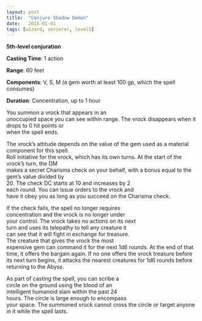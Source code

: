 ```yaml
---
layout: post
title:  "Conjure Shadow Demon"
date:   2015-01-01
tags: [wizard, sorcerer, level5]
---
```


**5th-level conjuration**

**Casting Time**: 1 action

**Range**: 60 feet

**Components**: V, S, M		(a	gem	worth	at	least	100	gp,
                        which	the	spell	consumes)

**Duration**: Concentration,	up	to	1	hour

You	summon	a	vrock	that	appears	in	an	
unoccupied	space	you	can	see	within	range.	The	
vrock	disappears	when	it	drops	to	0	hit	points	or	
when	the	spell	ends.

The	vrock’s	attitude	depends	on	the	value	of	the	
gem	used	as	a	material	component	for	this	spell.	
Roll	initiative	for	the	vrock,	which	has	its	own	
turns.	At	the	start	of	the	vrock’s	turn,	the	DM	
makes	a	secret	Charisma	check	on	your	behalf,
with	a	bonus	equal	to	the	gem’s	value	divided	by	
20.	The	check	DC	starts	at	10	and	increases	by	2	
each	round.	You	can	issue	orders	to	the	vrock and	
have	it	obey	you	as	long	as	you	succeed	on	the	
Charisma	check.

If	the	check	fails,	the	spell	no	longer	requires	
concentration	and	the	vrock	is	no	longer	under	
your	control. The	vrock	takes	no	actions	on	its	next	
turn	and	uses	its	telepathy	to	tell	any	creature	it	
can	see	that	it	will	fight	in	exchange	for	treasure.	
The	creature	that	gives	the	vrock	the	most	
expensive	gem	can	command	it	for	the	next	1d6	
rounds.	At	the	end	of	that	time,	it	offers	the	
bargain	again.	If	no	one	offers	the	vrock	treasure
before	its	next	turn	begins,	it	attacks	the	nearest	
creatures	for	1d6	rounds	before	returning	to	the	
Abyss.

As	part	of	casting	the	spell,	you	can	scribe	a	
circle	on	the	ground	using	the	blood	of	an	
intelligent	humanoid	slain	within	the	past	24	
hours.	The	circle	is	large	enough	to	encompass	
your	space.	The	summoned	vrock cannot	cross	the	
circle or	target	anyone	in	it	while	the	spell	lasts.